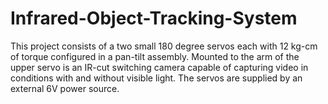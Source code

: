# Infrared-Object-Tracking-System
This project consists of a two small 180 degree servos each with 12 kg-cm of torque configured in a pan-tilt assembly. Mounted to the arm of the upper servo is an IR-cut switching camera capable of capturing video in conditions with and without visible light. The servos are supplied by an external 6V power source. 
